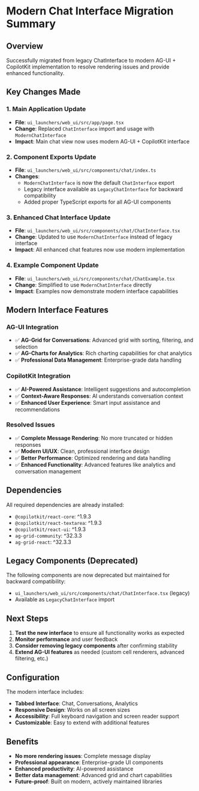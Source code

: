 # Modern Chat Interface Migration Summary

## Overview
Successfully migrated from legacy ChatInterface to modern AG-UI + CopilotKit implementation to resolve rendering issues and provide enhanced functionality.

## Key Changes Made

### 1. Main Application Update
- **File**: `ui_launchers/web_ui/src/app/page.tsx`
- **Change**: Replaced `ChatInterface` import and usage with `ModernChatInterface`
- **Impact**: Main chat view now uses modern AG-UI + CopilotKit interface

### 2. Component Exports Update
- **File**: `ui_launchers/web_ui/src/components/chat/index.ts`
- **Changes**:
  - `ModernChatInterface` is now the default `ChatInterface` export
  - Legacy interface available as `LegacyChatInterface` for backward compatibility
  - Added proper TypeScript exports for all AG-UI components

### 3. Enhanced Chat Interface Update
- **File**: `ui_launchers/web_ui/src/components/chat/ChatInterface.tsx`
- **Change**: Updated to use `ModernChatInterface` instead of legacy interface
- **Impact**: All enhanced chat features now use modern implementation

### 4. Example Component Update
- **File**: `ui_launchers/web_ui/src/components/chat/ChatExample.tsx`
- **Change**: Simplified to use `ModernChatInterface` directly
- **Impact**: Examples now demonstrate modern interface capabilities

## Modern Interface Features

### AG-UI Integration
- ✅ **AG-Grid for Conversations**: Advanced grid with sorting, filtering, and selection
- ✅ **AG-Charts for Analytics**: Rich charting capabilities for chat analytics
- ✅ **Professional Data Management**: Enterprise-grade data handling

### CopilotKit Integration
- ✅ **AI-Powered Assistance**: Intelligent suggestions and autocompletion
- ✅ **Context-Aware Responses**: AI understands conversation context
- ✅ **Enhanced User Experience**: Smart input assistance and recommendations

### Resolved Issues
- ✅ **Complete Message Rendering**: No more truncated or hidden responses
- ✅ **Modern UI/UX**: Clean, professional interface design
- ✅ **Better Performance**: Optimized rendering and data handling
- ✅ **Enhanced Functionality**: Advanced features like analytics and conversation management

## Dependencies
All required dependencies are already installed:
- `@copilotkit/react-core`: ^1.9.3
- `@copilotkit/react-textarea`: ^1.9.3
- `@copilotkit/react-ui`: ^1.9.3
- `ag-grid-community`: ^32.3.3
- `ag-grid-react`: ^32.3.3

## Legacy Components (Deprecated)
The following components are now deprecated but maintained for backward compatibility:
- `ui_launchers/web_ui/src/components/chat/ChatInterface.tsx` (legacy)
- Available as `LegacyChatInterface` import

## Next Steps
1. **Test the new interface** to ensure all functionality works as expected
2. **Monitor performance** and user feedback
3. **Consider removing legacy components** after confirming stability
4. **Extend AG-UI features** as needed (custom cell renderers, advanced filtering, etc.)

## Configuration
The modern interface includes:
- **Tabbed Interface**: Chat, Conversations, Analytics
- **Responsive Design**: Works on all screen sizes
- **Accessibility**: Full keyboard navigation and screen reader support
- **Customizable**: Easy to extend with additional features

## Benefits
- **No more rendering issues**: Complete message display
- **Professional appearance**: Enterprise-grade UI components
- **Enhanced productivity**: AI-powered assistance
- **Better data management**: Advanced grid and chart capabilities
- **Future-proof**: Built on modern, actively maintained libraries